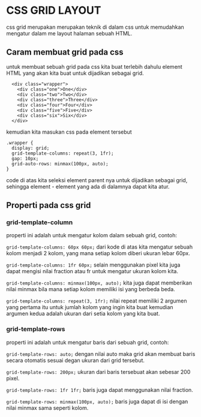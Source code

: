 # CSS GRID LAYOUT
css grid merupakan merupakan teknik di dalam css untuk memudahkan mengatur dalam me layout halaman sebuah HTML.

## Caram membuat grid pada css
untuk membuat sebuah grid pada css kita buat terlebih dahulu element HTML yang akan kita buat untuk dijadikan sebagai grid.

```html:
  <div class="wrapper">
    <div class="one">One</div>
    <div class="two">Two</div>
    <div class="three">Three</div>
    <div class="four">Four</div>
    <div class="five">Five</div>
    <div class="six">Six</div>
  </div>
```

kemudian kita masukan css pada element tersebut

```css:
.wrapper {
  display: grid;
  grid-template-columns: repeat(3, 1fr);
  gap: 10px;
  grid-auto-rows: minmax(100px, auto);
}
```

code di atas kita seleksi element parent nya untuk dijadikan sebagai grid, sehingga element - element yang ada di dalamnya dapat kita atur.

## Properti pada css grid

### grid-template-column
properti ini adalah untuk mengatur kolom dalam sebuah grid, contoh:

```grid-template-columns: 60px 60px;```
dari kode di atas kita mengatur sebuah kolom menjadi 2 kolom, yang mana setiap kolom diberi ukuran lebar 60px.

```grid-template-columns: 1fr 60px;```
selain menggunakan pixel kita juga dapat mengisi nilai fraction atau fr untuk mengatur ukuran kolom kita.

```grid-template-columns: minmax(100px, auto);```
kita juga dapat memberikan nilai minmax bila mana setiap kolom memiliki isi yang berbeda beda.

```grid-template-columns: repeat(3, 1fr);```
nilai repeat memiliki 2 argumen yang pertama itu untuk jumlah kolom yang ingin kita buat kemudian argumen kedua adalah ukuran dari setia kolom yang kita buat.


### grid-template-rows
properti ini adalah untuk mengatur baris dari sebuah grid, contoh:

```grid-template-rows: auto;```
dengan nilai auto maka grid akan membuat baris secara otomatis sesuai degan ukuran dari grid tersebut.

```grid-template-rows: 200px;```
ukuran dari baris tersebuat akan sebesar 200 pixel.

```grid-template-rows: 1fr 1fr;```
baris juga dapat menggunakan nilai fraction.

```grid-template-rows: minmax(100px, auto);```
baris juga dapat di isi dengan nilai minmax sama seperti kolom.
